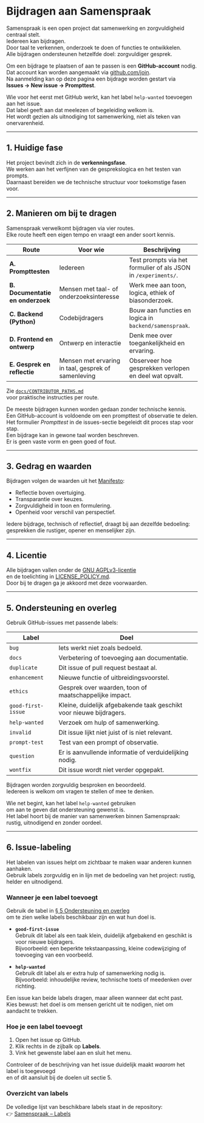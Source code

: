 # Bijdragen aan Samenspraak

Samenspraak is een open project dat samenwerking en zorgvuldigheid centraal stelt.  
Iedereen kan bijdragen.  
Door taal te verkennen, onderzoek te doen of functies te ontwikkelen.  
Alle bijdragen ondersteunen hetzelfde doel: zorgvuldiger gesprek.

Om een bijdrage te plaatsen of aan te passen is een **GitHub-account** nodig.  
Dat account kan worden aangemaakt via [github.com/join](https://github.com/join).  
Na aanmelding kan op deze pagina een bijdrage worden gestart via  
**Issues → New issue → Prompttest**.  

Wie voor het eerst met GitHub werkt, kan het label `help-wanted` toevoegen aan het issue.  
Dat label geeft aan dat meelezen of begeleiding welkom is.  
Het wordt gezien als uitnodiging tot samenwerking, niet als teken van onervarenheid.

---

## 1. Huidige fase

Het project bevindt zich in de **verkenningsfase**.  
We werken aan het verfijnen van de gesprekslogica en het testen van prompts.  
Daarnaast bereiden we de technische structuur voor toekomstige fasen voor.

---

## 2. Manieren om bij te dragen

Samenspraak verwelkomt bijdragen via vier routes.  
Elke route heeft een eigen tempo en vraagt een ander soort kennis.

| Route | Voor wie | Beschrijving |
|--------|-----------|--------------|
| **A. Prompttesten** | Iedereen | Test prompts via het formulier of als JSON in `/experiments/`. |
| **B. Documentatie en onderzoek** | Mensen met taal- of onderzoeksinteresse | Werk mee aan toon, logica, ethiek of biasonderzoek. |
| **C. Backend (Python)** | Codebijdragers | Bouw aan functies en logica in `backend/samenspraak`. |
| **D. Frontend en ontwerp** | Ontwerp en interactie | Denk mee over toegankelijkheid en ervaring. |
| **E. Gesprek en reflectie** | Mensen met ervaring in taal, gesprek of samenleving | Observeer hoe gesprekken verlopen en deel wat opvalt. |


Zie [`docs/CONTRIBUTOR_PATHS.md`](docs/CONTRIBUTOR_PATHS.md)  
voor praktische instructies per route.

De meeste bijdragen kunnen worden gedaan zonder technische kennis.  
Een GitHub-account is voldoende om een prompttest of observatie te delen.  
Het formulier *Prompttest* in de issues-sectie begeleidt dit proces stap voor stap.  
Een bijdrage kan in gewone taal worden beschreven.  
Er is geen vaste vorm en geen goed of fout.  

---

## 3. Gedrag en waarden

Bijdragen volgen de waarden uit het [Manifesto](MANIFESTO.md):

- Reflectie boven overtuiging.  
- Transparantie over keuzes.  
- Zorgvuldigheid in toon en formulering.  
- Openheid voor verschil van perspectief.

Iedere bijdrage, technisch of reflectief, draagt bij aan dezelfde bedoeling:  
gesprekken die rustiger, opener en menselijker zijn.


---

## 4. Licentie

Alle bijdragen vallen onder de [GNU AGPLv3-licentie](LICENSE)  
en de toelichting in [LICENSE_POLICY.md](LICENSE_POLICY.md).  
Door bij te dragen ga je akkoord met deze voorwaarden.

---

## 5. Ondersteuning en overleg

Gebruik GitHub-issues met passende labels:

| Label | Doel |
|------|------|
| `bug` | Iets werkt niet zoals bedoeld. |
| `docs` | Verbetering of toevoeging aan documentatie. |
| `duplicate` | Dit issue of pull request bestaat al. |
| `enhancement` | Nieuwe functie of uitbreidingsvoorstel. |
| `ethics` | Gesprek over waarden, toon of maatschappelijke impact. |
| `good-first-issue` | Kleine, duidelijk afgebakende taak geschikt voor nieuwe bijdragers. |
| `help-wanted` | Verzoek om hulp of samenwerking. |
| `invalid` | Dit issue lijkt niet juist of is niet relevant. |
| `prompt-test` | Test van een prompt of observatie. |
| `question` | Er is aanvullende informatie of verduidelijking nodig. |
| `wontfix` | Dit issue wordt niet verder opgepakt. |

Bijdragen worden zorgvuldig besproken en beoordeeld.  
Iedereen is welkom om vragen te stellen of mee te denken.

Wie net begint, kan het label `help-wanted` gebruiken  
om aan te geven dat ondersteuning gewenst is.  
Het label hoort bij de manier van samenwerken binnen Samenspraak:  
rustig, uitnodigend en zonder oordeel.

---

## 6. Issue-labeling

Het labelen van issues helpt om zichtbaar te maken waar anderen kunnen aanhaken.  
Gebruik labels zorgvuldig en in lijn met de bedoeling van het project: rustig, helder en uitnodigend.

### Wanneer je een label toevoegt

Gebruik de tabel in [§ 5 Ondersteuning en overleg](#5-ondersteuning-en-overleg)  
om te zien welke labels beschikbaar zijn en wat hun doel is.

- **`good-first-issue`**  
  Gebruik dit label als een taak klein, duidelijk afgebakend en geschikt is voor nieuwe bijdragers.  
  Bijvoorbeeld: een beperkte tekstaanpassing, kleine codewijziging of toevoeging van een voorbeeld.

- **`help-wanted`**  
  Gebruik dit label als er extra hulp of samenwerking nodig is.  
  Bijvoorbeeld: inhoudelijke review, technische toets of meedenken over richting.

Een issue kan beide labels dragen, maar alleen wanneer dat echt past.  
Kies bewust: het doel is om mensen gericht uit te nodigen, niet om aandacht te trekken.

### Hoe je een label toevoegt

1. Open het issue op GitHub.  
2. Klik rechts in de zijbalk op **Labels**.  
3. Vink het gewenste label aan en sluit het menu.  

Controleer of de beschrijving van het issue duidelijk maakt *waarom* het label is toegevoegd  
en of dit aansluit bij de doelen uit sectie 5.

### Overzicht van labels

De volledige lijst van beschikbare labels staat in de repository:  
👉 [Samenspraak – Labels](https://github.com/Samenspraak/samenspraak/labels)
